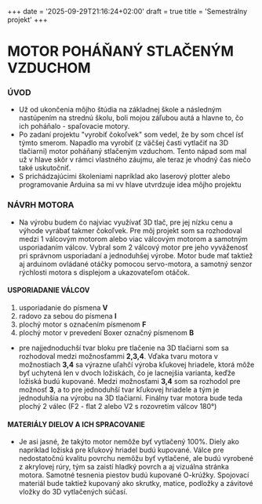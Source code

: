 +++
date = '2025-09-29T21:16:24+02:00'
draft = true
title = 'Semestrálny projekt'
+++
# MOTOR POHÁŇANÝ STLAČENÝM VZDUCHOM
### ÚVOD
- Už od ukončenia môjho štúdia na základnej škole a následným nastúpením na strednú školu, boli mojou záľubou autá a hlavne to, čo ich poháňalo - spaľovacie motory. 
- Po zadaní projektu "vyrobiť čokoľvek" som vedel, že by som chcel ísť týmto smerom. Napadlo ma vyrobiť (z väčšej časti vytlačiť na 3D tlačiarni) motor poháňaný stlačeným vzduchom. Tento nápad som mal už v hlave skôr v rámci vlastného záujmu, ale teraz je vhodný čas niečo také uskutočniť. 
- S prichádzajúcimi školeniami napríklad ako laserový plotter alebo programovanie Arduina sa mi vv hlave utvrdzuje idea môjho projektu
 ### NÁVRH MOTORA
- Na výrobu budem čo najviac využívať 3D tlač, pre jej nízku cenu a výhode vyrábať takmer čokoľvek. Pre môj projekt som sa rozhodoval medzi 1 válcovým motorom alebo viac válcovým motorom a samotným usporiadaním válcov. Vybral som 2 válcový motor pre jeho vyváženosť pri správnom usporiadaní a jednoduhšej výrobe. Motor bude mať taktiež aj arduinom ovládané otáčky pomocou servo-motora, a samotný senzor rýchlosti motora s displejom a ukazovateľom otáčok.
#### USPORIADANIE VÁLCOV
1. usporiadanie do písmena __V__
2. radovo za sebou do písmena __I__
3. plochý motor s označením písmenom __F__
4. plochý motor v prevedení Boxer označný písmenom __B__

- pre najjednoduchší tvar bloku pre tlačenie na 3D tlačiarni som sa rozhodoval medzi možnosťammi __2,3,4__. Vďaka tvaru motora v možnostiach __3,4__ sa výrazne uľahčí výroba kľukovej hriadele, ktorá môže byť uchytená len v dvoch ložiskách, čo je lacnejšia varianta, keďže ložiská budú kupované. Medzi možnosťami __3,4__ som sa rozhodol pre možnosť __3__, a to pre jednoduhší tvar kľukovej hriadele a tým je jednoduhšia na výrobu na 3D tlačiarni. Finálny tvar motora bude teda plochý 2 válec (F2 - flat 2 alebo V2 s rozovretím válcov 180°)
#### MATERIÁLY DIELOV A ICH SPRACOVANIE
- Je asi jasné, že takýto motor nemôže byť vytlačený 100%. Diely ako napríklad ložiská pre kľukový hriadel budú kupované. Válce pre nedostatočnú kvalitu povrchu nemôžu byť vytlačené, ale budú vyrobené z akrylovej rúry, tým sa zaistí hladký povrch a aj vizuálna stránka motora.
Samotné tesnenia piestov budú kupované O-krúžky. Spojovací materiál bude taktiež kupovaný ako skrutky, matice, podložky a závitové vložky do 3D vytlačených súčasí.

